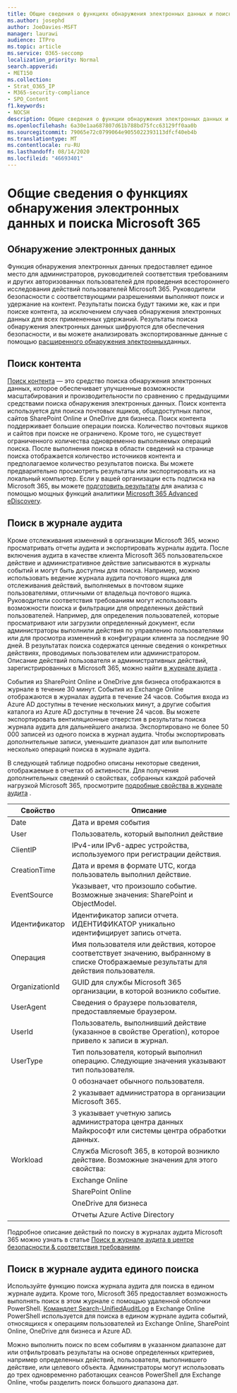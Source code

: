 ```yaml
---
title: Общие сведения о функциях обнаружения электронных данных и поиска Microsoft 365
ms.author: josephd
author: JoeDavies-MSFT
manager: laurawi
audience: ITPro
ms.topic: article
ms.service: O365-seccomp
localization_priority: Normal
search.appverid:
- MET150
ms.collection:
- Strat_O365_IP
- M365-security-compliance
- SPO_Content
f1.keywords:
- NOCSH
description: Общие сведения о функции обнаружения электронных данных и других функциях поиска в Microsoft 365 для использования аудита и прозрачности.
ms.openlocfilehash: 6a30e1aa687807d61b788bd75fcc63129ff0aa0b
ms.sourcegitcommit: 79065e72c0799064e9055022393113dfcf40eb4b
ms.translationtype: MT
ms.contentlocale: ru-RU
ms.lasthandoff: 08/14/2020
ms.locfileid: "46693401"
---
```

# <a name="microsoft-365-ediscovery-and-search-features-overview"></a>Общие сведения о функциях обнаружения электронных данных и поиска Microsoft 365 

## <a name="ediscovery"></a>Обнаружение электронных данных

Функция обнаружения электронных данных предоставляет единое место для администраторов, руководителей соответствия требованиям и других авторизованных пользователей для проведения всестороннего исследования действий пользователей Microsoft 365. Руководители безопасности с соответствующими разрешениями выполняют поиск и удержание на контент. Результаты поиска будут такими же, как и при поиске контента, за исключением случаев обнаружения электронных данных для всех примененных удержаний. Результаты поиска обнаружения электронных данных шифруются для обеспечения безопасности, и вы можете анализировать экспортированные данные с помощью [расширенного обнаружения электронных](https://docs.microsoft.com/microsoft-365/compliance/overview-ediscovery-20)данных.

## <a name="content-search"></a>Поиск контента

[Поиск контента](https://support.office.com/article/Run-a-Content-Search-in-the-Office-365-Security-Compliance-Center-61852fd9-fe8a-4880-a339-cb19ed3bff4a) — это средство поиска обнаружения электронных данных, которое обеспечивает улучшенные возможности масштабирования и производительности по сравнению с предыдущими средствами поиска обнаружения электронных данных. Поиск контента используется для поиска почтовых ящиков, общедоступных папок, сайтов SharePoint Online и OneDrive для бизнеса. Поиск контента поддерживает большие операции поиска. Количество почтовых ящиков и сайтов при поиске не ограничено. Кроме того, не существует ограниченного количества одновременно выполняемых операций поиска. После выполнения поиска в области сведений на странице поиска отображается количество источников контента и предполагаемое количество результатов поиска. Вы можете предварительно просмотреть результаты или экспортировать их на локальный компьютер. Если у вашей организации есть подписка на Microsoft 365, вы можете [подготовить результаты](https://support.office.com/article/Run-a-Content-Search-in-the-Office-365-Security-Compliance-Center-61852fd9-fe8a-4880-a339-cb19ed3bff4a#prepare) для анализа с помощью мощных функций аналитики [Microsoft 365 Advanced eDiscovery](https://docs.microsoft.com/microsoft-365/compliance/overview-ediscovery-20).

## <a name="audit-log-search"></a>Поиск в журнале аудита

Кроме отслеживания изменений в организации Microsoft 365, можно просматривать отчеты аудита и экспортировать журналы аудита. После включения аудита в качестве клиента Microsoft 365 пользовательское действие и административное действие записываются в журналы событий и могут быть доступны для поиска. Например, можно использовать ведение журнала аудита почтового ящика для отслеживания действий, выполняемых в почтовом ящике пользователями, отличными от владельца почтового ящика. Руководители соответствия требованиям могут использовать возможности поиска и фильтрации для определенных действий пользователей. Например, для определения пользователей, которые просматривают или загрузили определенный документ, если администраторы выполнили действия по управлению пользователями или для просмотра изменений в конфигурации клиента за последние 90 дней. В результатах поиска содержатся ценные сведения о конкретных действиях, проводимых пользователем или администратором. Описание действий пользователя и административных действий, зарегистрированных в Microsoft 365, можно найти [в журнале аудита](https://docs.microsoft.com/microsoft-365/compliance/search-the-audit-log-in-security-and-compliance) .

События из SharePoint Online и OneDrive для бизнеса отображаются в журнале в течение 30 минут. События из Exchange Online отображаются в журналах аудита в течение 24 часов. События входа из Azure AD доступны в течение нескольких минут, а другие события каталога из Azure AD доступны в течение 24 часов. Вы можете экспортировать вентиляционные отверстия в результаты поиска журнала аудита для дальнейшего анализа. Экспортировано не более 50 000 записей из одного поиска в журнал аудита. Чтобы экспортировать дополнительные записи, уменьшите диапазон дат или выполните несколько операций поиска в журнале аудита.

В следующей таблице подробно описаны некоторые сведения, отображаемые в отчетах об активности. Для получения дополнительных сведений о свойствах, собранных каждой рабочей нагрузкой Microsoft 365, просмотрите [подробные свойства в журнале аудита](https://docs.microsoft.com/microsoft-365/compliance/detailed-properties-in-the-office-365-audit-log) .

| Свойство | Описание |
|----------------|----------------------------------------------------------------------------------------------------------------------|
| Date | Дата и время события |
| User | Пользователь, который выполнил действие |
| ClientIP | IPv4-или IPv6-адрес устройства, используемого при регистрации действия. |
| CreationTime | Дата и время в формате UTC, когда пользователь выполнил действие. |
| EventSource | Указывает, что произошло событие. Возможные значения: SharePoint и ObjectModel. |
| Идентификатор | Идентификатор записи отчета. ИДЕНТИФИКАТОР уникально идентифицирует запись отчета. |
| Операция | Имя пользователя или действия, которое соответствует значению, выбранному в списке Отображаемые результаты для действия пользователя. |
| OrganizationId | GUID для службы Microsoft 365 организации, в которой возникло событие. |
| UserAgent | Сведения о браузере пользователя, предоставляемые браузером. |
| UserId | Пользователь, выполнивший действие (указанное в свойстве Operation), которое привело к записи в журнал. |
| UserType | Тип пользователя, который выполнил операцию. Следующие значения указывают тип пользователя. |
|  | 0 обозначает обычного пользователя. |
|  | 2 указывает администратора в организации Microsoft 365. |
|  | 3 указывает учетную запись администратора центра данных Майкрософт или системы центра обработки данных. |
| Workload | Служба Microsoft 365, в которой возникло действие. Возможные значения для этого свойства: |
|  | Exchange Online |
|  | SharePoint Online |
|  | OneDrive для бизнеса |
|  | Отчеты Azure Active Directory |

Подробное описание действий по поиску в журналах аудита Microsoft 365 можно узнать в статье [Поиск в журнале аудита в центре безопасности & соответствия требованиям](https://docs.microsoft.com/microsoft-365/compliance/search-the-audit-log-in-security-and-compliance).

## <a name="search-unified-audit-log"></a>Поиск в журнале аудита единого поиска

Используйте функцию поиска журнала аудита для поиска в едином журнале аудита. Кроме того, Microsoft 365 предоставляет возможность выполнять поиск в этом журнале с помощью удаленной оболочки PowerShell. [Командлет Search-UnifiedAuditLog](https://docs.microsoft.com/powershell/module/exchange/policy-and-compliance-audit/Search-UnifiedAuditLog?view=exchange-ps) в Exchange Online PowerShell используется для поиска в едином журнале аудита событий, относящихся к операциям пользователей из Exchange Online, SharePoint Online, OneDrive для бизнеса и Azure AD. 

Можно выполнить поиск по всем событиям в указанном диапазоне дат или отфильтровать результаты на основе определенных критериев, например определенных действий, пользователя, выполнившего действие, или целевого объекта. Администраторы могут использовать до трех одновременно работающих сеансов PowerShell для Exchange Online, чтобы разделить поиск большого диапазона дат.